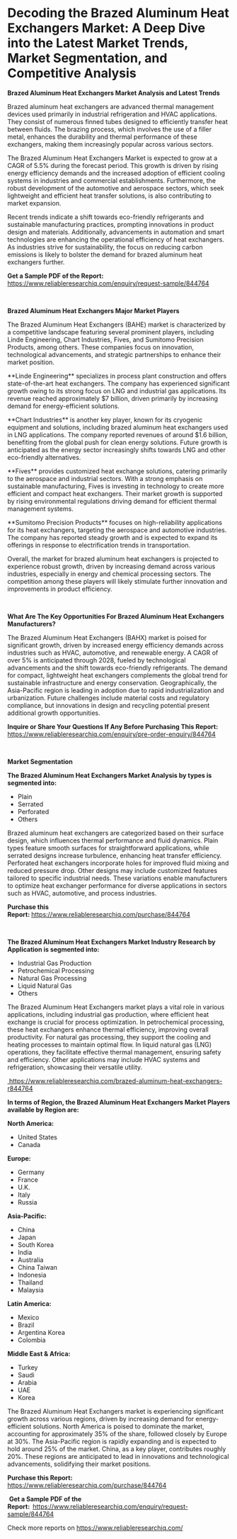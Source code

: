 <p><h1>Decoding the Brazed Aluminum Heat Exchangers Market: A Deep Dive into the Latest Market Trends, Market Segmentation, and Competitive Analysis</h1></p><p><strong>Brazed Aluminum Heat Exchangers Market Analysis and Latest Trends</strong></p>
<p><p>Brazed aluminum heat exchangers are advanced thermal management devices used primarily in industrial refrigeration and HVAC applications. They consist of numerous finned tubes designed to efficiently transfer heat between fluids. The brazing process, which involves the use of a filler metal, enhances the durability and thermal performance of these exchangers, making them increasingly popular across various sectors.</p><p>The Brazed Aluminum Heat Exchangers Market is expected to grow at a CAGR of 5.5% during the forecast period. This growth is driven by rising energy efficiency demands and the increased adoption of efficient cooling systems in industries and commercial establishments. Furthermore, the robust development of the automotive and aerospace sectors, which seek lightweight and efficient heat transfer solutions, is also contributing to market expansion.</p><p>Recent trends indicate a shift towards eco-friendly refrigerants and sustainable manufacturing practices, prompting innovations in product design and materials. Additionally, advancements in automation and smart technologies are enhancing the operational efficiency of heat exchangers. As industries strive for sustainability, the focus on reducing carbon emissions is likely to bolster the demand for brazed aluminum heat exchangers further.</p></p>
<p><strong>Get a Sample PDF of the Report:&nbsp;</strong> <a href="https://www.reliableresearchiq.com/enquiry/request-sample/844764?utm_campaign=2713&utm_medium=2&utm_source=Github&utm_content=ia&utm_term=08042025&utm_id=brazed-aluminum-heat-exchangers">https://www.reliableresearchiq.com/enquiry/request-sample/844764</a></p>
<p>&nbsp;</p>
<p><strong>Brazed Aluminum Heat Exchangers Major Market Players</strong></p>
<p><p>The Brazed Aluminum Heat Exchangers (BAHE) market is characterized by a competitive landscape featuring several prominent players, including Linde Engineering, Chart Industries, Fives, and Sumitomo Precision Products, among others. These companies focus on innovation, technological advancements, and strategic partnerships to enhance their market position.</p><p>**Linde Engineering** specializes in process plant construction and offers state-of-the-art heat exchangers. The company has experienced significant growth owing to its strong focus on LNG and industrial gas applications. Its revenue reached approximately $7 billion, driven primarily by increasing demand for energy-efficient solutions.</p><p>**Chart Industries** is another key player, known for its cryogenic equipment and solutions, including brazed aluminum heat exchangers used in LNG applications. The company reported revenues of around $1.6 billion, benefiting from the global push for clean energy solutions. Future growth is anticipated as the energy sector increasingly shifts towards LNG and other eco-friendly alternatives.</p><p>**Fives** provides customized heat exchange solutions, catering primarily to the aerospace and industrial sectors. With a strong emphasis on sustainable manufacturing, Fives is investing in technology to create more efficient and compact heat exchangers. Their market growth is supported by rising environmental regulations driving demand for efficient thermal management systems.</p><p>**Sumitomo Precision Products** focuses on high-reliability applications for its heat exchangers, targeting the aerospace and automotive industries. The company has reported steady growth and is expected to expand its offerings in response to electrification trends in transportation.</p><p>Overall, the market for brazed aluminum heat exchangers is projected to experience robust growth, driven by increasing demand across various industries, especially in energy and chemical processing sectors. The competition among these players will likely stimulate further innovation and improvements in product efficiency.</p></p>
<p>&nbsp;</p>
<p><strong>What Are The Key Opportunities For Brazed Aluminum Heat Exchangers Manufacturers?</strong></p>
<p><p>The Brazed Aluminum Heat Exchangers (BAHX) market is poised for significant growth, driven by increased energy efficiency demands across industries such as HVAC, automotive, and renewable energy. A CAGR of over 5% is anticipated through 2028, fueled by technological advancements and the shift towards eco-friendly refrigerants. The demand for compact, lightweight heat exchangers complements the global trend for sustainable infrastructure and energy conservation. Geographically, the Asia-Pacific region is leading in adoption due to rapid industrialization and urbanization. Future challenges include material costs and regulatory compliance, but innovations in design and recycling potential present additional growth opportunities.</p></p>
<p><strong>Inquire or Share Your Questions If Any Before Purchasing This Report:</strong> <a href="https://www.reliableresearchiq.com/enquiry/pre-order-enquiry/844764?utm_campaign=2713&utm_medium=2&utm_source=Github&utm_content=ia&utm_term=08042025&utm_id=brazed-aluminum-heat-exchangers">https://www.reliableresearchiq.com/enquiry/pre-order-enquiry/844764</a></p>
<p>&nbsp;</p>
<p><strong>Market Segmentation</strong></p>
<p><strong>The Brazed Aluminum Heat Exchangers Market Analysis by types is segmented into:</strong></p>
<p><ul><li>Plain</li><li>Serrated</li><li>Perforated</li><li>Others</li></ul></p>
<p><p>Brazed aluminum heat exchangers are categorized based on their surface design, which influences thermal performance and fluid dynamics. Plain types feature smooth surfaces for straightforward applications, while serrated designs increase turbulence, enhancing heat transfer efficiency. Perforated heat exchangers incorporate holes for improved fluid mixing and reduced pressure drop. Other designs may include customized features tailored to specific industrial needs. These variations enable manufacturers to optimize heat exchanger performance for diverse applications in sectors such as HVAC, automotive, and process industries.</p></p>
<p><strong>Purchase this Report:&nbsp;</strong><a href="https://www.reliableresearchiq.com/purchase/844764?utm_campaign=2713&utm_medium=2&utm_source=Github&utm_content=ia&utm_term=08042025&utm_id=brazed-aluminum-heat-exchangers">https://www.reliableresearchiq.com/purchase/844764</a></p>
<p>&nbsp;</p>
<p><strong>The Brazed Aluminum Heat Exchangers Market Industry Research by Application is segmented into:</strong></p>
<p><ul><li>Industrial Gas Production</li><li>Petrochemical Processing</li><li>Natural Gas Processing</li><li>Liquid Natural Gas</li><li>Others</li></ul></p>
<p><p>The Brazed Aluminum Heat Exchangers market plays a vital role in various applications, including industrial gas production, where efficient heat exchange is crucial for process optimization. In petrochemical processing, these heat exchangers enhance thermal efficiency, improving overall productivity. For natural gas processing, they support the cooling and heating processes to maintain optimal flow. In liquid natural gas (LNG) operations, they facilitate effective thermal management, ensuring safety and efficiency. Other applications may include HVAC systems and refrigeration, showcasing their versatile utility.</p></p>
<p><a href="https://www.reliableresearchiq.com/brazed-aluminum-heat-exchangers-r844764?utm_campaign=2713&utm_medium=2&utm_source=Github&utm_content=ia&utm_term=08042025&utm_id=brazed-aluminum-heat-exchangers">&nbsp;https://www.reliableresearchiq.com/brazed-aluminum-heat-exchangers-r844764</a></p>
<p><strong>In terms of Region, the Brazed Aluminum Heat Exchangers Market Players available by Region are:</strong></p>
<p>
    <p> <strong> North America: </strong>
        <ul>
            <li>United States</li>
            <li>Canada</li>
        </ul>
        </p> 
    <p> <strong> Europe: </strong>
        <ul>
            <li>Germany</li>
            <li>France</li>
            <li>U.K.</li>
            <li>Italy</li>
            <li>Russia</li>
        </ul>
        </p> 
    <p> <strong> Asia-Pacific: </strong>
        <ul>
            <li>China</li>
            <li>Japan</li>
            <li>South Korea</li>
            <li>India</li>
            <li>Australia</li>
            <li>China Taiwan</li>
            <li>Indonesia</li>
            <li>Thailand</li>
            <li>Malaysia</li>
        </ul>
        </p> 
    <p> <strong> Latin America: </strong>
        <ul>
            <li>Mexico</li>
            <li>Brazil</li>
            <li>Argentina Korea</li>
            <li>Colombia</li>
        </ul>
        </p> 
    <p> <strong> Middle East & Africa: </strong>
        <ul>
            <li>Turkey</li>
            <li>Saudi</li>
            <li>Arabia</li>
            <li>UAE</li>
            <li>Korea</li>
        </ul>
    </p>
    </p>
<p><p>The Brazed Aluminum Heat Exchangers market is experiencing significant growth across various regions, driven by increasing demand for energy-efficient solutions. North America is poised to dominate the market, accounting for approximately 35% of the share, followed closely by Europe at 30%. The Asia-Pacific region is rapidly expanding and is expected to hold around 25% of the market. China, as a key player, contributes roughly 20%. These regions are anticipated to lead in innovations and technological advancements, solidifying their market positions.</p></p>
<p><strong>Purchase this Report: </strong><a href="https://www.reliableresearchiq.com/purchase/844764?utm_campaign=2713&utm_medium=2&utm_source=Github&utm_content=ia&utm_term=08042025&utm_id=brazed-aluminum-heat-exchangers">https://www.reliableresearchiq.com/purchase/844764</a></p>
<p>&nbsp;<strong>Get a Sample PDF of the Report:&nbsp;&nbsp;</strong><a href="https://www.reliableresearchiq.com/enquiry/request-sample/844764?utm_campaign=2713&utm_medium=2&utm_source=Github&utm_content=ia&utm_term=08042025&utm_id=brazed-aluminum-heat-exchangers">https://www.reliableresearchiq.com/enquiry/request-sample/844764</a></p>
<p><strong></strong></p>
<p>Check more reports on <a href="https://www.reliableresearchiq.com/?utm_campaign=2713&utm_medium=2&utm_source=Github&utm_content=ia&utm_term=08042025&utm_id=brazed-aluminum-heat-exchangers">https://www.reliableresearchiq.com/</a></p>